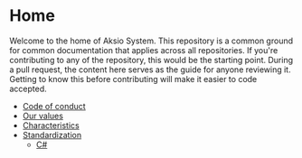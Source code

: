 # Home

Welcome to the home of Aksio System.
This repository is a common ground for common documentation that applies across all repositories.
If you're contributing to any of the repository, this would be the starting point.
During a pull request, the content here serves as the guide for anyone reviewing it.
Getting to know this before contributing will make it easier to code accepted.

* [Code of conduct](./CODE_OF_CONDUCT.md)
* [Our values](./values.md)
* [Characteristics](./characteristics.md)
* [Standardization](./standardization.md)
  * [C#](csharp.md)
